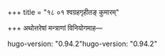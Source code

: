 +++
title = "१८ ०१ श्वग्रहगृहीतङ् कुमारम्"

+++
अथोत्तरेषां मन्त्राणां विनियोगमाह—

hugo-version: "0.94.2"hugo-version: "0.94.2"